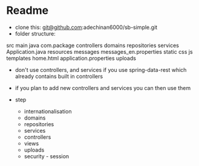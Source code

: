 # Readme

- clone this: git@github.com:adechinan6000/sb-simple.git
- folder structure:

src
    main
        java
            com.package
                controllers
                domains
                repositories
                services
                Application.java
        resources
            messages
                messages_en.properties
            static
                css
                js
            templates
                home.html
            application.properties
uploads

- don't use controllers, and services if you use  spring-data-rest 
which already contains built in controllers

- if you plan to add new controllers and services you can then use them

- step
    * internationalisation
    * domains
    * repositories
    * services
    * controllers
    * views
    * uploads
    * security - session
